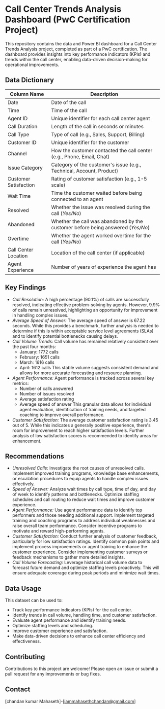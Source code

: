 # Call Center Trends Analysis Dashboard (PwC Certification Project)

This repository contains the data and Power BI dashboard for a Call Center Trends Analysis project, completed as part of a PwC certification. The dashboard provides insights into key performance indicators (KPIs) and trends within the call center, enabling data-driven decision-making for operational improvements.

## Data Dictionary

| Column Name        | Description                                                              |
|-------------------|--------------------------------------------------------------------------|
| Date              | Date of the call                                                         |
| Time              | Time of the call                                                         |
| Agent ID          | Unique identifier for each call center agent                             |
| Call Duration     | Length of the call in seconds or minutes                                |
| Call Type         | Type of call (e.g., Sales, Support, Billing)                               |
| Customer ID       | Unique identifier for the customer                                         |
| Channel           | How the customer contacted the call center (e.g., Phone, Email, Chat)      |
| Issue Category    | Category of the customer's issue (e.g., Technical, Account, Product)      |
| Customer Satisfaction | Rating of customer satisfaction (e.g., 1-5 scale)                       |
| Wait Time         | Time the customer waited before being connected to an agent              |
| Resolved          | Whether the issue was resolved during the call (*Yes/No*)               |
| Abandoned         | Whether the call was abandoned by the customer before being answered (*Yes/No*) |
| Overtime         | Whether the agent worked overtime for the call (*Yes/No*)      |
| Call Center Location | Location of the call center (if applicable) |
| Agent Experience | Number of years of experience the agent has |

## Key Findings

* *Call Resolution:*  A high percentage (90.1%) of calls are successfully resolved, indicating effective problem-solving by agents. However, 9.9% of calls remain unresolved, highlighting an opportunity for improvement in handling complex issues.
* *Average Speed of Answer:* The average speed of answer is 67.22 seconds. While this provides a benchmark, further analysis is needed to determine if this is within acceptable service level agreements (SLAs) and to identify potential bottlenecks causing delays.
* *Call Volume Trends:*  Call volume has remained relatively consistent over the past four months:
    * January: 1772 calls
    * February: 1651 calls
    * March: 1616 calls
    * April: 1612 calls
    This stable volume suggests consistent demand and allows for more accurate forecasting and resource planning.
* *Agent Performance:* Agent performance is tracked across several key metrics:
    * Number of calls answered
    * Number of issues resolved
    * Average satisfaction rating
    * Average speed of answer
    This granular data allows for individual agent evaluation, identification of training needs, and targeted coaching to improve overall performance.
* *Customer Satisfaction:* The average customer satisfaction rating is 3.45 out of 5. While this indicates a generally positive experience, there's room for improvement to reach higher satisfaction levels.  Further analysis of low satisfaction scores is recommended to identify areas for enhancement.

## Recommendations

* *Unresolved Calls:* Investigate the root causes of unresolved calls.  Implement improved training programs, knowledge base enhancements, or escalation procedures to equip agents to handle complex issues effectively.
* *Speed of Answer:* Analyze wait times by call type, time of day, and day of week to identify patterns and bottlenecks. Optimize staffing schedules and call routing to reduce wait times and improve customer experience.
* *Agent Performance:* Use agent performance data to identify top performers and those needing additional support. Implement targeted training and coaching programs to address individual weaknesses and raise overall team performance.  Consider incentive programs to motivate and reward high-performing agents.
* *Customer Satisfaction:* Conduct further analysis of customer feedback, particularly for low satisfaction ratings.  Identify common pain points and implement process improvements or agent training to enhance the customer experience. Consider implementing customer surveys or feedback mechanisms to gather more detailed insights.
* *Call Volume Forecasting:* Leverage historical call volume data to forecast future demand and optimize staffing levels proactively. This will ensure adequate coverage during peak periods and minimize wait times.

## Data Usage

This dataset can be used to:

* Track key performance indicators (KPIs) for the call center.
* Identify trends in call volume, handling time, and customer satisfaction.
* Evaluate agent performance and identify training needs.
* Optimize staffing levels and scheduling.
* Improve customer experience and satisfaction.
* Make data-driven decisions to enhance call center efficiency and effectiveness.


## Contributing

Contributions to this project are welcome!  Please open an issue or submit a pull request for any improvements or bug fixes.

## Contact

[chandan kumar Mahaseth]-[iammahasethchandan@gmail.com]
